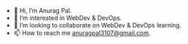 - 👋 Hi, I’m Anurag Pal.
- 👀 I’m interested in WebDev & DevOps.
- 💞️ I’m looking to collaborate on WebDev & DevOps learning.
- 📫 How to reach me anuragpal3107@gmail.com.

<!---
Anuraag3107/Anuraag3107 is a ✨ special ✨ repository because its `README.md` (this file) appears on your GitHub profile.
You can click the Preview link to take a look at your changes.
--->
